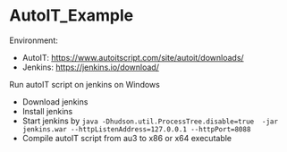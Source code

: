 # AutoIT_Example
Environment:
- AutoIT: https://www.autoitscript.com/site/autoit/downloads/
- Jenkins: https://jenkins.io/download/


Run autoIT script on jenkins on Windows
- Download jenkins
- Install jenkins
- Start jenkins by ```java -Dhudson.util.ProcessTree.disable=true  -jar jenkins.war --httpListenAddress=127.0.0.1 --httpPort=8088```
- Compile autoIT script from au3 to x86 or x64 executable
